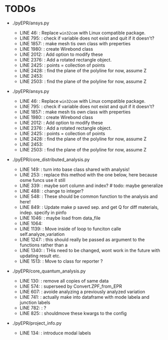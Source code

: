 # TODOs
* ./pyEPR/ansys.py
  * LINE 46:	 : Replace `win32com` with Linux compatible package.
  * LINE 795:	 : check if variable does not exist and quit if it doesn't?
  * LINE 1857: : make mesh tis own  class with preperties
  * LINE 1980: : create Wirebond class
  * LINE 2012: : Add option to modify these
  * LINE 2376: : Add a rotated rectangle object.
  * LINE 2425: : points = collection of points
  * LINE 2428: : find the plane of the polyline for now, assume Z
  * LINE 2453: 
  * LINE 2503: : find the plane of the polyline for now, assume Z

* ./pyEPR/ansys.py
  * LINE 46:	 : Replace `win32com` with Linux compatible package.
  * LINE 795:	 : check if variable does not exist and quit if it doesn't?
  * LINE 1857: : make mesh tis own  class with preperties
  * LINE 1980: : create Wirebond class
  * LINE 2012: : Add option to modify these
  * LINE 2376: : Add a rotated rectangle object.
  * LINE 2425: : points = collection of points
  * LINE 2428: : find the plane of the polyline for now, assume Z
  * LINE 2453: 
  * LINE 2503: : find the plane of the polyline for now, assume Z

* ./pyEPR/core_distributed_analysis.py
  * LINE 149: 	: turn into base class shared with analysis!
  * LINE 253: 	: replace this method with the one below, here because osme funcs use it still
  * LINE 339: 	: maybe sort column and index? # todo: maybe generalize
  * LINE 488: 	: change to integer?
  * LINE 548: 	: These should be common function to the analysis and here!
  * LINE 849: 	: Update make p saved sep. and get Q for diff materials, indep. specify in pinfo
  * LINE 1046:	: maybe load from data_file
  * LINE 1064:	
  * LINE 1139:	: Move inside of loop to funciton calle self.analyze_variation
  * LINE 1247:	: this should really be passed as argument  to the functions rather than a
  * LINE 1340:	: THis need to be changed, wont work in the future with updating result etc.
  * LINE 1513:	: Move to class for reporter ?

* ./pyEPR/core_quantum_analysis.py
  * LINE 130:	: remove all copies of same data
  * LINE 574:	: superseed by Convert.ZPF_from_EPR
  * LINE 607:	: avoide analyzing a previously analyzed variation
  * LINE 741:	: actually make into dataframe with mode labela and junction labels
  * LINE 782:	: ?
  * LINE 825:	: shouldmove these kwargs to the config

* ./pyEPR/project_info.py
  * LINE 134:	: introduce modal labels
